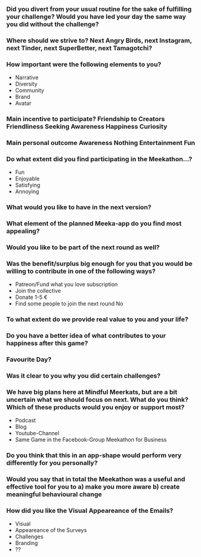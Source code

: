 ### Did you divert from your usual routine for the sake of fulfilling your challenge? Would you have led your day the same way you did without the challenge?                                        
### Where should we strive to? Next Angry Birds, next Instagram, next Tinder, next SuperBetter, next Tamagotchi? 					
### How important were the following elements to you?	
- Narrative 
- Diversity	
- Community	
- Brand	
- Avatar

### Main incentive to participate?	Friendship to Creators	Friendliness	Seeking Awareness	Happiness	Curiosity
### Main personal outcome	Awareness	Nothing	Entertainment	Fun	
### Do what extent did you find participating in the Meekathon...?	

- Fun	
- Enjoyable	
- Satisfying
- Annoying	

### What would you like to have in the next version?					
### What element of the planned Meeka-app do you find most appealing?					
### Would you like to be part of the next round as well?					
### Was the benefit/surplus big enough for you that you would be willing to contribute in one of the following ways?	
- Patreon/Fund what you love subscription
- Join the collective
- Donate 1-5 €	
- Find some people to join the next round	No

### To what extent do we provide real value to you and your life?					
### Do you have a better idea of what contributes to your happiness after this game?					
### Favourite Day?					
### Was it clear to you why you did certain challenges?					
### We have big plans here at Mindful Meerkats, but are a bit uncertain what we should focus on next. What do you think? Which of these products would you enjoy or support most?	
- Podcast	
- Blog	
- Youtube-Channel	
- Same Game in the Facebook-Group	Meekathon for Business

### Do you think that this in an app-shape would perform very differently for you personally?					
### Would you say that in total the Meekathon was a useful and effective tool for you to	a) make you more aware 	b) create meaningful behavioural change			
### How did you like the Visual Appeareance of the Emails?	
- Visual
- Appeareance of the Surveys
- Challenges
- Branding	
- ??
